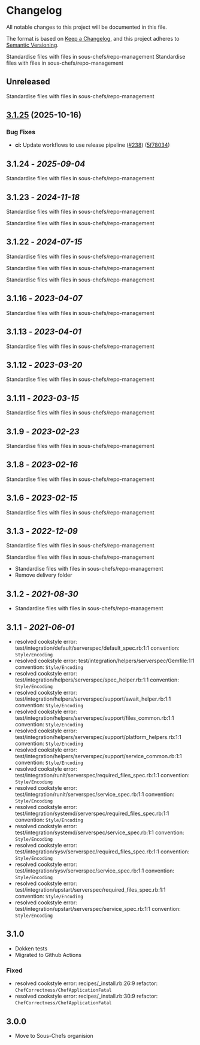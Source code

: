 # Changelog

All notable changes to this project will be documented in this file.

The format is based on [Keep a Changelog](https://keepachangelog.com/en/1.0.0/),
and this project adheres to [Semantic Versioning](https://semver.org/spec/v2.0.0.html).

Standardise files with files in sous-chefs/repo-management
Standardise files with files in sous-chefs/repo-management

## Unreleased

Standardise files with files in sous-chefs/repo-management


## [3.1.25](https://github.com/sous-chefs/kafka/compare/3.1.24...v3.1.25) (2025-10-16)


### Bug Fixes

* **ci:** Update workflows to use release pipeline ([#238](https://github.com/sous-chefs/kafka/issues/238)) ([5f78034](https://github.com/sous-chefs/kafka/commit/5f780340f29a07fefb6bab47fe1a6d0b09eb3f13))

## 3.1.24 - *2025-09-04*

Standardise files with files in sous-chefs/repo-management

## 3.1.23 - *2024-11-18*

Standardise files with files in sous-chefs/repo-management

Standardise files with files in sous-chefs/repo-management

## 3.1.22 - *2024-07-15*

Standardise files with files in sous-chefs/repo-management

Standardise files with files in sous-chefs/repo-management

Standardise files with files in sous-chefs/repo-management

## 3.1.16 - *2023-04-07*

Standardise files with files in sous-chefs/repo-management

## 3.1.13 - *2023-04-01*

Standardise files with files in sous-chefs/repo-management

## 3.1.12 - *2023-03-20*

Standardise files with files in sous-chefs/repo-management

## 3.1.11 - *2023-03-15*

Standardise files with files in sous-chefs/repo-management

## 3.1.9 - *2023-02-23*

Standardise files with files in sous-chefs/repo-management

## 3.1.8 - *2023-02-16*

Standardise files with files in sous-chefs/repo-management

## 3.1.6 - *2023-02-15*

Standardise files with files in sous-chefs/repo-management

## 3.1.3 - *2022-12-09*

Standardise files with files in sous-chefs/repo-management

Standardise files with files in sous-chefs/repo-management

* Standardise files with files in sous-chefs/repo-management
* Remove delivery folder

## 3.1.2 - *2021-08-30*

* Standardise files with files in sous-chefs/repo-management

## 3.1.1 - *2021-06-01*

* resolved cookstyle error: test/integration/default/serverspec/default_spec.rb:1:1 convention: `Style/Encoding`
* resolved cookstyle error: test/integration/helpers/serverspec/Gemfile:1:1 convention: `Style/Encoding`
* resolved cookstyle error: test/integration/helpers/serverspec/spec_helper.rb:1:1 convention: `Style/Encoding`
* resolved cookstyle error: test/integration/helpers/serverspec/support/await_helper.rb:1:1 convention: `Style/Encoding`
* resolved cookstyle error: test/integration/helpers/serverspec/support/files_common.rb:1:1 convention: `Style/Encoding`
* resolved cookstyle error: test/integration/helpers/serverspec/support/platform_helpers.rb:1:1 convention: `Style/Encoding`
* resolved cookstyle error: test/integration/helpers/serverspec/support/service_common.rb:1:1 convention: `Style/Encoding`
* resolved cookstyle error: test/integration/runit/serverspec/required_files_spec.rb:1:1 convention: `Style/Encoding`
* resolved cookstyle error: test/integration/runit/serverspec/service_spec.rb:1:1 convention: `Style/Encoding`
* resolved cookstyle error: test/integration/systemd/serverspec/required_files_spec.rb:1:1 convention: `Style/Encoding`
* resolved cookstyle error: test/integration/systemd/serverspec/service_spec.rb:1:1 convention: `Style/Encoding`
* resolved cookstyle error: test/integration/sysv/serverspec/required_files_spec.rb:1:1 convention: `Style/Encoding`
* resolved cookstyle error: test/integration/sysv/serverspec/service_spec.rb:1:1 convention: `Style/Encoding`
* resolved cookstyle error: test/integration/upstart/serverspec/required_files_spec.rb:1:1 convention: `Style/Encoding`
* resolved cookstyle error: test/integration/upstart/serverspec/service_spec.rb:1:1 convention: `Style/Encoding`

## 3.1.0

* Dokken tests
* Migrated to Github Actions

### Fixed

* resolved cookstyle error: recipes/_install.rb:26:9 refactor: `ChefCorrectness/ChefApplicationFatal`
* resolved cookstyle error: recipes/_install.rb:30:9 refactor: `ChefCorrectness/ChefApplicationFatal`

## 3.0.0

* Move to Sous-Chefs organision
